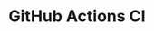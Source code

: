 # GitHub Actions CI




























































































































































































































































































































































































































